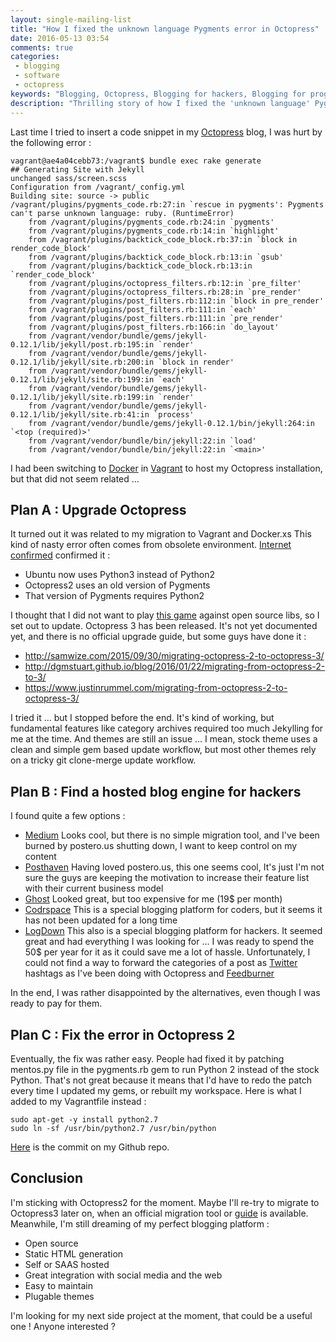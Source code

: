 ```yaml
---
layout: single-mailing-list
title: "How I fixed the unknown language Pygments error in Octopress"
date: 2016-05-13 03:54
comments: true
categories:
 - blogging
 - software
 - octopress
keywords: "Blogging, Octopress, Blogging for hackers, Blogging for programmers"
description: "Thrilling story of how I fixed the 'unknown language' Pygments error in my Octopress blog"
---
```

Last time I tried to insert a code snippet in my [Octopress](http://octopress.org/) blog, I was hurt by the following error :

```
vagrant@ae4a04cebb73:/vagrant$ bundle exec rake generate
## Generating Site with Jekyll
unchanged sass/screen.scss
Configuration from /vagrant/_config.yml
Building site: source -> public
/vagrant/plugins/pygments_code.rb:27:in `rescue in pygments': Pygments can't parse unknown language: ruby. (RuntimeError)
	from /vagrant/plugins/pygments_code.rb:24:in `pygments'
	from /vagrant/plugins/pygments_code.rb:14:in `highlight'
	from /vagrant/plugins/backtick_code_block.rb:37:in `block in render_code_block'
	from /vagrant/plugins/backtick_code_block.rb:13:in `gsub'
	from /vagrant/plugins/backtick_code_block.rb:13:in `render_code_block'
	from /vagrant/plugins/octopress_filters.rb:12:in `pre_filter'
	from /vagrant/plugins/octopress_filters.rb:28:in `pre_render'
	from /vagrant/plugins/post_filters.rb:112:in `block in pre_render'
	from /vagrant/plugins/post_filters.rb:111:in `each'
	from /vagrant/plugins/post_filters.rb:111:in `pre_render'
	from /vagrant/plugins/post_filters.rb:166:in `do_layout'
	from /vagrant/vendor/bundle/gems/jekyll-0.12.1/lib/jekyll/post.rb:195:in `render'
	from /vagrant/vendor/bundle/gems/jekyll-0.12.1/lib/jekyll/site.rb:200:in `block in render'
	from /vagrant/vendor/bundle/gems/jekyll-0.12.1/lib/jekyll/site.rb:199:in `each'
	from /vagrant/vendor/bundle/gems/jekyll-0.12.1/lib/jekyll/site.rb:199:in `render'
	from /vagrant/vendor/bundle/gems/jekyll-0.12.1/lib/jekyll/site.rb:41:in `process'
	from /vagrant/vendor/bundle/gems/jekyll-0.12.1/bin/jekyll:264:in `<top (required)>'
	from /vagrant/vendor/bundle/bin/jekyll:22:in `load'
	from /vagrant/vendor/bundle/bin/jekyll:22:in `<main>'

```

I had been switching to [Docker](https://www.docker.com/) in [Vagrant](https://www.vagrantup.com/) to host my Octopress installation, but that did not seem related ...

## Plan A : Upgrade Octopress

It turned out it was related to my migration to Vagrant and Docker.xs This kind of nasty error often comes from obsolete environment. [Internet confirmed](https://github.com/imathis/octopress/issues/1173) confirmed it :

* Ubuntu now uses Python3 instead of Python2
* Octopress2 uses an old version of Pygments
* That version of Pygments requires Python2

I thought that I did not want to play [this game](/ruby-thirdparties-best-practices/) against open source libs, so I set out to update. Octopress 3 has been released. It's not yet documented yet, and there is no official upgrade guide, but some guys have done it :

* http://samwize.com/2015/09/30/migrating-octopress-2-to-octopress-3/
* http://dgmstuart.github.io/blog/2016/01/22/migrating-from-octopress-2-to-3/
* https://www.justinrummel.com/migrating-from-octopress-2-to-octopress-3/

I tried it ... but I stopped before the end. It's kind of working, but fundamental features like category archives required too much Jekylling for me at the time. And themes are still an issue ... I mean, stock theme uses a clean and simple gem based update workflow, but most other themes rely on a tricky git clone-merge update workflow.

## Plan B : Find a hosted blog engine for hackers

I found quite a few options :

* [Medium](http://medium.com) Looks cool, but there is no simple migration tool, and I've been burned by postero.us shutting down, I want to keep control on my content
* [Posthaven](https://posthaven.com/) Having loved postero.us, this one seems cool, It's just I'm not sure the guys are keeping the motivation to increase their feature list with their current business model
* [Ghost](http://ghost.org) Looked great, but too expensive for me (19$ per month)
* [Codrspace](http://codrspace.com) This is a special blogging platform for coders, but it seems it has not been updated for a long time
* [LogDown](https://logdown.com/) This also is a special blogging platform for hackers. It seemed great and had everything I was looking for ... I was ready to spend the 50$ per year for it as it could save me a lot of hassle. Unfortunately, I could not find a way to forward the categories of a post as [Twitter](https://twitter.com/pbourgau) hashtags as I've been doing with Octopress and [Feedburner](https://feedburner.google.com)

In the end, I was rather disappointed by the alternatives, even though I was ready to pay for them.

## Plan C : Fix the error in Octopress 2

Eventually, the fix was rather easy. People had fixed it by patching mentos.py file in the pygments.rb gem to run Python 2 instead of the stock Python. That's not great because it means that I'd have to redo the patch every time I updated my gems, or rebuilt my workspace. Here is what I added to my Vagrantfile instead :

```
sudo apt-get -y install python2.7
sudo ln -sf /usr/bin/python2.7 /usr/bin/python
```
[Here](https://github.com/philou/philou.github.com/commit/ae14c511b682295ed7fdcb3b1a818926f803dd3a) is the commit on my Github repo.

## Conclusion

I'm sticking with Octopress2 for the moment. Maybe I'll re-try to migrate to Octopress3 later on, when an official migration tool or [guide](http://octopress.org/2015/01/15/octopress-3.0-is-coming/) is available. Meanwhile, I'm still dreaming of my perfect blogging platform :

* Open source
* Static HTML generation
* Self or SAAS hosted
* Great integration with social media and the web
* Easy to maintain
* Plugable themes

I'm looking for my next side project at the moment, that could be a useful one ! Anyone interested ?
